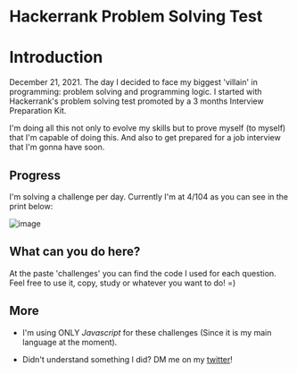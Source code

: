 # Hackerrank Problem Solving Test

# Introduction
December 21, 2021.
The day I decided to face my biggest 'villain' in programming: problem solving and programming logic. I started with Hackerrank's problem solving test promoted by a 3 months Interview Preparation Kit.

I'm doing all this not only to evolve my skills but to prove myself (to myself) that I'm capable of doing this. And also to get prepared for a job interview that I'm gonna have soon.

## Progress
I'm solving a challenge per day. Currently I'm at 4/104 as you can see in the print below:

![image](https://user-images.githubusercontent.com/85458990/147301619-017cbdfd-9aef-458e-928c-d0b21b905efb.png)

## What can you do here?
At the paste 'challenges' you can find the code I used for each question. Feel free to use it, copy, study or whatever you want to do! =)

## More
- I'm using ONLY *Javascript* for these challenges (Since it is my main language at the moment).

- Didn't understand something I did? DM me on my [twitter](https://twitter.com/Juaan_vf)!
